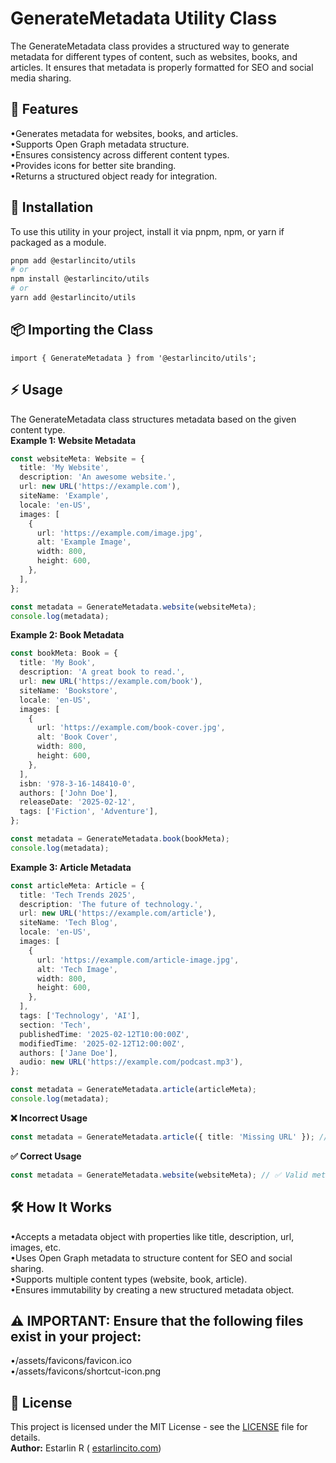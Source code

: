 # GenerateMetadata Utility Class

The GenerateMetadata class provides a structured way to generate metadata for different types of content, such as websites, books, and articles. It ensures that metadata is properly formatted for SEO and social media sharing.

## 📌 Features

•Generates metadata for websites, books, and articles.  
•Supports Open Graph metadata structure.  
•Ensures consistency across different content types.  
•Provides icons for better site branding.  
•Returns a structured object ready for integration.

## 🚀 Installation

To use this utility in your project, install it via pnpm, npm, or yarn if packaged as a module.

```bash
pnpm add @estarlincito/utils
# or
npm install @estarlincito/utils
# or
yarn add @estarlincito/utils

```

## 📦 Importing the Class

```
import { GenerateMetadata } from '@estarlincito/utils';

```

## ⚡ Usage

The GenerateMetadata class structures metadata based on the given content type.  
**Example 1: Website Metadata**

```ts
const websiteMeta: Website = {
  title: 'My Website',
  description: 'An awesome website.',
  url: new URL('https://example.com'),
  siteName: 'Example',
  locale: 'en-US',
  images: [
    {
      url: 'https://example.com/image.jpg',
      alt: 'Example Image',
      width: 800,
      height: 600,
    },
  ],
};

const metadata = GenerateMetadata.website(websiteMeta);
console.log(metadata);
```

**Example 2: Book Metadata**

```ts
const bookMeta: Book = {
  title: 'My Book',
  description: 'A great book to read.',
  url: new URL('https://example.com/book'),
  siteName: 'Bookstore',
  locale: 'en-US',
  images: [
    {
      url: 'https://example.com/book-cover.jpg',
      alt: 'Book Cover',
      width: 800,
      height: 600,
    },
  ],
  isbn: '978-3-16-148410-0',
  authors: ['John Doe'],
  releaseDate: '2025-02-12',
  tags: ['Fiction', 'Adventure'],
};

const metadata = GenerateMetadata.book(bookMeta);
console.log(metadata);
```

**Example 3: Article Metadata**

```ts
const articleMeta: Article = {
  title: 'Tech Trends 2025',
  description: 'The future of technology.',
  url: new URL('https://example.com/article'),
  siteName: 'Tech Blog',
  locale: 'en-US',
  images: [
    {
      url: 'https://example.com/article-image.jpg',
      alt: 'Tech Image',
      width: 800,
      height: 600,
    },
  ],
  tags: ['Technology', 'AI'],
  section: 'Tech',
  publishedTime: '2025-02-12T10:00:00Z',
  modifiedTime: '2025-02-12T12:00:00Z',
  authors: ['Jane Doe'],
  audio: new URL('https://example.com/podcast.mp3'),
};

const metadata = GenerateMetadata.article(articleMeta);
console.log(metadata);
```

**❌ Incorrect Usage**

```ts
const metadata = GenerateMetadata.article({ title: 'Missing URL' }); // ❌ Error: Missing required fields
```

**✅ Correct Usage**

```ts
const metadata = GenerateMetadata.website(websiteMeta); // ✅ Valid metadata object
```

## 🛠 How It Works

•Accepts a metadata object with properties like title, description, url, images, etc.  
•Uses Open Graph metadata to structure content for SEO and social sharing.  
•Supports multiple content types (website, book, article).  
•Ensures immutability by creating a new structured metadata object.

## ⚠️ IMPORTANT: Ensure that the following files exist in your project:

•/assets/favicons/favicon.ico  
•/assets/favicons/shortcut-icon.png

## 📝 License

This project is licensed under the MIT License - see the [LICENSE](../LICENSE) file for details.  
**Author:** Estarlin R ( [estarlincito.com](https://estarlincito.com))
